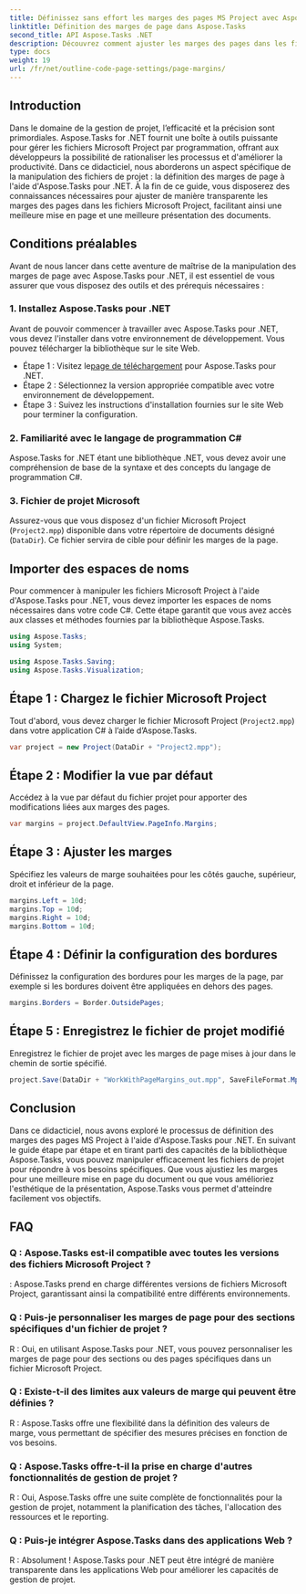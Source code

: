 ```yaml
---
title: Définissez sans effort les marges des pages MS Project avec Aspose.Tasks
linktitle: Définition des marges de page dans Aspose.Tasks
second_title: API Aspose.Tasks .NET
description: Découvrez comment ajuster les marges des pages dans les fichiers Microsoft Project à l'aide d'Aspose.Tasks pour .NET. Améliorez facilement la mise en page et la présentation des documents.
type: docs
weight: 19
url: /fr/net/outline-code-page-settings/page-margins/
---
```

## Introduction
Dans le domaine de la gestion de projet, l’efficacité et la précision sont primordiales. Aspose.Tasks for .NET fournit une boîte à outils puissante pour gérer les fichiers Microsoft Project par programmation, offrant aux développeurs la possibilité de rationaliser les processus et d'améliorer la productivité. Dans ce didacticiel, nous aborderons un aspect spécifique de la manipulation des fichiers de projet : la définition des marges de page à l'aide d'Aspose.Tasks pour .NET. À la fin de ce guide, vous disposerez des connaissances nécessaires pour ajuster de manière transparente les marges des pages dans les fichiers Microsoft Project, facilitant ainsi une meilleure mise en page et une meilleure présentation des documents.
## Conditions préalables
Avant de nous lancer dans cette aventure de maîtrise de la manipulation des marges de page avec Aspose.Tasks pour .NET, il est essentiel de vous assurer que vous disposez des outils et des prérequis nécessaires :
### 1. Installez Aspose.Tasks pour .NET
Avant de pouvoir commencer à travailler avec Aspose.Tasks pour .NET, vous devez l'installer dans votre environnement de développement. Vous pouvez télécharger la bibliothèque sur le site Web.
-  Étape 1 : Visitez le[page de téléchargement](https://releases.aspose.com/tasks/net/) pour Aspose.Tasks pour .NET.
- Étape 2 : Sélectionnez la version appropriée compatible avec votre environnement de développement.
- Étape 3 : Suivez les instructions d'installation fournies sur le site Web pour terminer la configuration.
### 2. Familiarité avec le langage de programmation C#
Aspose.Tasks for .NET étant une bibliothèque .NET, vous devez avoir une compréhension de base de la syntaxe et des concepts du langage de programmation C#.
### 3. Fichier de projet Microsoft
Assurez-vous que vous disposez d'un fichier Microsoft Project (`Project2.mpp`) disponible dans votre répertoire de documents désigné (`DataDir`). Ce fichier servira de cible pour définir les marges de la page.

## Importer des espaces de noms
Pour commencer à manipuler les fichiers Microsoft Project à l'aide d'Aspose.Tasks pour .NET, vous devez importer les espaces de noms nécessaires dans votre code C#. Cette étape garantit que vous avez accès aux classes et méthodes fournies par la bibliothèque Aspose.Tasks.

```csharp
using Aspose.Tasks;
using System;

using Aspose.Tasks.Saving;
using Aspose.Tasks.Visualization;
```
## Étape 1 : Chargez le fichier Microsoft Project
Tout d'abord, vous devez charger le fichier Microsoft Project (`Project2.mpp`) dans votre application C# à l’aide d’Aspose.Tasks.
```csharp
var project = new Project(DataDir + "Project2.mpp");
```
## Étape 2 : Modifier la vue par défaut
Accédez à la vue par défaut du fichier projet pour apporter des modifications liées aux marges des pages.
```csharp
var margins = project.DefaultView.PageInfo.Margins;
```
## Étape 3 : Ajuster les marges
Spécifiez les valeurs de marge souhaitées pour les côtés gauche, supérieur, droit et inférieur de la page.
```csharp
margins.Left = 10d;
margins.Top = 10d;
margins.Right = 10d;
margins.Bottom = 10d;
```
## Étape 4 : Définir la configuration des bordures
Définissez la configuration des bordures pour les marges de la page, par exemple si les bordures doivent être appliquées en dehors des pages.
```csharp
margins.Borders = Border.OutsidePages;
```
## Étape 5 : Enregistrez le fichier de projet modifié
Enregistrez le fichier de projet avec les marges de page mises à jour dans le chemin de sortie spécifié.
```csharp
project.Save(DataDir + "WorkWithPageMargins_out.mpp", SaveFileFormat.Mpp);
```

## Conclusion
Dans ce didacticiel, nous avons exploré le processus de définition des marges des pages MS Project à l'aide d'Aspose.Tasks pour .NET. En suivant le guide étape par étape et en tirant parti des capacités de la bibliothèque Aspose.Tasks, vous pouvez manipuler efficacement les fichiers de projet pour répondre à vos besoins spécifiques. Que vous ajustiez les marges pour une meilleure mise en page du document ou que vous amélioriez l'esthétique de la présentation, Aspose.Tasks vous permet d'atteindre facilement vos objectifs.
## FAQ
### Q : Aspose.Tasks est-il compatible avec toutes les versions des fichiers Microsoft Project ?
: Aspose.Tasks prend en charge différentes versions de fichiers Microsoft Project, garantissant ainsi la compatibilité entre différents environnements.
### Q : Puis-je personnaliser les marges de page pour des sections spécifiques d'un fichier de projet ?
R : Oui, en utilisant Aspose.Tasks pour .NET, vous pouvez personnaliser les marges de page pour des sections ou des pages spécifiques dans un fichier Microsoft Project.
### Q : Existe-t-il des limites aux valeurs de marge qui peuvent être définies ?
R : Aspose.Tasks offre une flexibilité dans la définition des valeurs de marge, vous permettant de spécifier des mesures précises en fonction de vos besoins.
### Q : Aspose.Tasks offre-t-il la prise en charge d'autres fonctionnalités de gestion de projet ?
R : Oui, Aspose.Tasks offre une suite complète de fonctionnalités pour la gestion de projet, notamment la planification des tâches, l'allocation des ressources et le reporting.
### Q : Puis-je intégrer Aspose.Tasks dans des applications Web ?
R : Absolument ! Aspose.Tasks pour .NET peut être intégré de manière transparente dans les applications Web pour améliorer les capacités de gestion de projet.